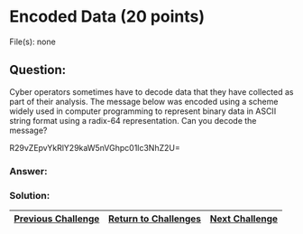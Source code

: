 # Encoded Data (20 points)

File(s): none

## Question:

Cyber operators sometimes have to decode data that they have collected as part of their analysis. The message below was encoded using a scheme widely used in computer programming to represent binary data in ASCII string format using a radix-64 representation. Can you decode the message?

R29vZEpvYkRlY29kaW5nVGhpc01lc3NhZ2U=

### Answer:

### Solution:



| [Previous Challenge](/Challenges/Collect-And-Operate/4) | [Return to Challenges](/Challenges/../../../#modules) | [Next Challenge](/Challenges/Collect-And-Operate/6) |
| :------- | :-----: | ------: |